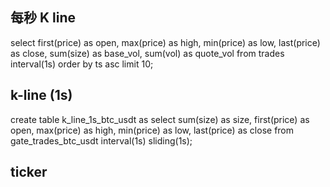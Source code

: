 
## 每秒 K line

select first(price) as open, max(price) as high, min(price) as low, last(price) as close, sum(size) as base_vol, sum(vol) as quote_vol
from trades
interval(1s)
order by ts asc
limit 10;

## k-line (1s)

create table k_line_1s_btc_usdt as select sum(size) as size, first(price) as open, max(price) as high, min(price) as low, last(price) as close
from gate_trades_btc_usdt
interval(1s) sliding(1s);

## ticker
